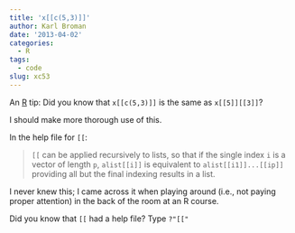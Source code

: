 ```yaml
---
title: 'x[[c(5,3)]]'
author: Karl Broman
date: '2013-04-02'
categories:
  - R
tags:
  - code
slug: xc53
---
```


An [R](http://r-project.org) tip:
Did you know that `x[[c(5,3)]]` is the same as `x[[5]][[3]]`?

I should make more thorough use of this.

In the help file for `[[`:

> `[[` can be applied recursively to lists, so that if the single index `i` is a vector of length `p`, `alist[[i]]` is equivalent to `alist[[i1]]...[[ip]]` providing all but the final indexing results in a list.

I never knew this; I came across it when playing around (i.e., not paying proper attention) in the back of the room at an R course.

Did you know that `[[` had a help file?  Type `?"[["`
